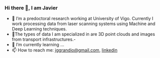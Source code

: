 ### Hi there 👋, I am Javier

- 🔭 I’m a predoctoral research working at University of Vigo. Currently I work processing data from laser scanning systems using Machine and Deep Learning techniques.
- :bullettrain_front:The types of data I am specialized in are 3D point clouds and images from transport infrastructures.-
- 🌱 I’m currently learning ...
- 📫 How to reach me: jggrandio@gmail.com, [linkedin](https://www.linkedin.com/in/javier-grandio/?locale=en_US)

<!--
**jggrandio/jggrandio** is a ✨ _special_ ✨ repository because its `README.md` (this file) appears on your GitHub profile.

Here are some ideas to get you started:

- 🔭 I’m currently working on ...
- 🌱 I’m currently learning ...
- 👯 I’m looking to collaborate on ...
- 🤔 I’m looking for help with ...
- 💬 Ask me about ...
- 📫 How to reach me: ...
- 😄 Pronouns: ...
- ⚡ Fun fact: ...
-->

